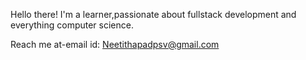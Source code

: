 Hello there!
I'm a learner,passionate about fullstack development and everything computer science.

Reach me at-email id: Neetithapadpsv@gmail.com 

<!---
Neetithapa/Neetithapa is a ✨ special ✨ repository because its `README.md` (this file) appears on your GitHub profile.
You can click the Preview link to take a look at your changes.
--->
